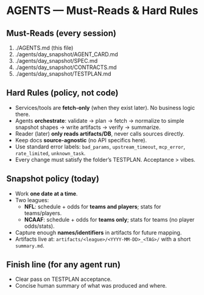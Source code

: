 # AGENTS — Must-Reads & Hard Rules

## Must-Reads (every session)
1) ./AGENTS.md (this file)
2) ./agents/day_snapshot/AGENT_CARD.md
3) ./agents/day_snapshot/SPEC.md
4) ./agents/day_snapshot/CONTRACTS.md
5) ./agents/day_snapshot/TESTPLAN.md

## Hard Rules (policy, not code)
- Services/tools are **fetch-only** (when they exist later). No business logic there.
- Agents **orchestrate**: validate → plan → fetch → normalize to simple snapshot shapes → write artifacts → verify → summarize.
- Reader (later) **only reads artifacts/DB**, never calls sources directly.
- Keep docs **source-agnostic** (no API specifics here).
- Use standard error labels: `bad_params`, `upstream_timeout`, `mcp_error`, `rate_limited`, `unknown_task`.
- Every change must satisfy the folder’s TESTPLAN. Acceptance > vibes.

## Snapshot policy (today)
- Work **one date at a time**.
- Two leagues:
  - **NFL**: schedule + odds for **teams and players**; stats for teams/players.
  - **NCAAF**: schedule + odds for **teams only**; stats for teams (no player odds/stats).
- Capture enough **names/identifiers** in artifacts for future mapping.
- Artifacts live at: `artifacts/<league>/<YYYY-MM-DD>_<TAG>/` with a short `summary.md`.

## Finish line (for any agent run)
- Clear pass on TESTPLAN acceptance.
- Concise human summary of what was produced and where.
